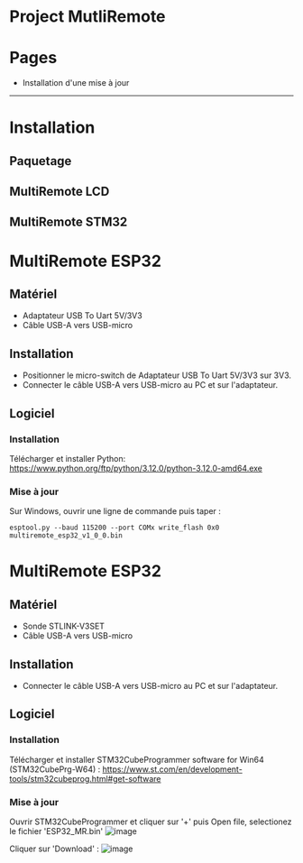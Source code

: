 Project MutliRemote
=============================

# Pages
- Installation d'une mise à jour

----------------------------------

# Installation


## Paquetage


## MultiRemote LCD

## MultiRemote STM32

# MultiRemote ESP32
## Matériel
- Adaptateur USB To Uart 5V/3V3
- Câble USB-A vers USB-micro

## Installation
- Positionner le micro-switch de Adaptateur USB To Uart 5V/3V3 sur 3V3.
- Connecter le câble USB-A vers USB-micro au PC et sur l'adaptateur.
  
## Logiciel
### Installation
Télécharger et installer Python:
https://www.python.org/ftp/python/3.12.0/python-3.12.0-amd64.exe

### Mise à jour


Sur Windows, ouvrir une ligne de commande puis taper :
```
esptool.py --baud 115200 --port COMx write_flash 0x0 multiremote_esp32_v1_0_0.bin
```


# MultiRemote ESP32
## Matériel
- Sonde STLINK-V3SET
- Câble USB-A vers USB-micro

## Installation

- Connecter le câble USB-A vers USB-micro au PC et sur l'adaptateur.
  
## Logiciel
### Installation
Télécharger et installer STM32CubeProgrammer software for Win64 (STM32CubePrg-W64) :
https://www.st.com/en/development-tools/stm32cubeprog.html#get-software

### Mise à jour
Ouvrir STM32CubeProgrammer et cliquer sur '+' puis Open file, selectionez le fichier 'ESP32_MR.bin'
![image](https://github.com/danpham/multiremote.github.io/assets/150057/81b6a269-3c49-45da-b97a-1f2f2f7a5482)

Cliquer sur 'Download' :
![image](https://github.com/danpham/multiremote.github.io/assets/150057/50e1a85b-c25f-4a17-ae54-6b273bafdf93)



